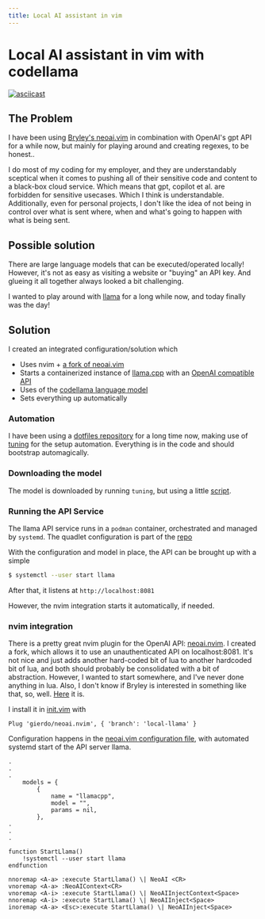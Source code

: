 ```yaml
---
title: Local AI assistant in vim
---
```


# Local AI assistant in vim with codellama

[![asciicast](https://asciinema.org/a/623203.svg)](https://asciinema.org/a/623203)

## The Problem

I have been using [Bryley's neoai.vim](https://github.com/Bryley/neoai.nvim) in
combination with OpenAI's gpt API for a while now, but mainly for playing
around and creating regexes, to be honest..

I do most of my coding for my employer, and they are understandably sceptical
when it comes to pushing all of their sensitive code and content to a black-box
cloud service. Which means that gpt, copilot et al. are forbidden for sensitive
usecases. Which I think is understandable. Additionally, even for personal
projects, I don't like the idea of not being in control over what is sent
where, when and what's going to happen with what is being sent.

## Possible solution

There are large language models that can be executed/operated locally!
However, it's not as easy as visiting a website or "buying" an API key.
And glueing it all together always looked a bit challenging.

I wanted to play around with
[llama](https://ai.meta.com/blog/large-language-model-llama-meta-ai/) for a
long while now, and today finally was the day!

## Solution

I created an integrated configuration/solution which

- Uses nvim + [a fork of neoai.vim](https://github.com/gierdo/neoai.nvim)
- Starts a containerized instance of [llama.cpp](https://github.com/ggerganov/llama.cpp) with an [OpenAI compatible API](https://github.com/abetlen/llama-cpp-python)
- Uses of the [codellama language model](https://github.com/facebookresearch/codellama)
- Sets everything up automatically

### Automation

I have been using a [dotfiles repository](https://github.com/gierdo/dotfiles)
for a long time now, making use of
[tuning](https://gitlab.com/jokeyrhyme/tuning/) for the setup automation.
Everything is in the code and should bootstrap automagically.

### Downloading the model

The model is downloaded by running `tuning`, but using a little
[script](https://github.com/gierdo/dotfiles/blob/master/gists/install-llama-models.sh).

### Running the API Service

The llama API service runs in a `podman` container, orchestrated and managed by `systemd`.
The quadlet configuration is part of the [repo](https://github.com/gierdo/dotfiles/blob/master/.config/containers/systemd/llama.container)

With the configuration and model in place, the API can be brought up with a
simple

```bash
$ systemctl --user start llama
```

After that, it listens at `http://localhost:8081`

However, the nvim integration starts it automatically, if needed.

### nvim integration

There is a pretty great nvim plugin for the OpenAI API:
[neoai.nvim](https://github.com/Bryley/neoai.nvim).
I created a fork, which allows it to use an unauthenticated API on localhost:8081.
It's not nice and just adds another hard-coded bit of lua to another hardcoded
bit of lua, and both should probably be consolidated with a bit of abstraction.
However, I wanted to start somewhere, and I've never done anything in lua.
Also, I don't know if Bryley is interested in something like that, so, well.
[Here](https://github.com/gierdo/neoai.nvim/blob/local-llama/lua/neoai/chat/models/llamacpp.lua)
it is.

I install it in
[init.vim](https://github.com/gierdo/dotfiles/blob/master/.config/nvim/init.vim)
with

```text
Plug 'gierdo/neoai.nvim', { 'branch': 'local-llama' }
```

Configuration happens in the [neoai.vim configuration
file](https://github.com/gierdo/dotfiles/blob/master/vimrc.d/neoai.vim), with
automated systemd start of the API server llama.

```text
.
.
.
    models = {
        {
            name = "llamacpp",
            model = "",
            params = nil,
        },
.
.
.

function StartLlama()
    !systemctl --user start llama
endfunction

nnoremap <A-a> :execute StartLlama() \| NeoAI <CR>
vnoremap <A-a> :NeoAIContext<CR>
vnoremap <A-i> :execute StartLlama() \| NeoAIInjectContext<Space>
nnoremap <A-i> :execute StartLlama() \| NeoAIInject<Space>
inoremap <A-a> <Esc>:execute StartLlama() \| NeoAIInject<Space>
```
